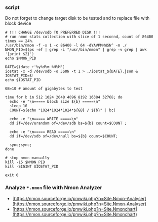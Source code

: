 ### script
Do not forget to change target disk to be tested and to replace file with block device

```
# !!! CHANGE /dev/sdb TO PREFERRED DISK !!!
# run nmon stats collection with slice of 1 seconnd, count of 86400 times == 24h.
/usr/bin/nmon -f -s 1 -c 86400 -l 64 -dYAVPMNWSN^ -m ./
NMON_PID=$(ps -ef | grep -i "/usr/bin/nmon" | grep -v grep | awk '{print $2}')
echo $NMON_PID

DATE=$(date +'%y%d%m_%H%M')
iostat -x -d /dev/sdb -o JSON -t 1 > ./iostat_${DATE}.json & IOSTAT_PID=$!
echo $IOSTAT_PID

GB=10 # amount of gigabytes to test

time for b in 512 1024 2048 4096 8192 16384 32768; do
  echo -e "\n===== block size ${b} =====\n"
  sleep 10
  COUNT=$(echo "1024*1024*1024*${GB} / ${b}" | bc)

  echo -e "\n===== WRITE =====\n"
  dd if=/dev/urandom of=/dev/sdb bs=${b} count=$COUNT ;
  
  echo -e "\n===== READ =====\n"
  dd if=/dev/sdb of=/dev/null bs=${b} count=$COUNT;

  sync;sync;
done

# stop nmon manually
kill -15 $NMON_PID
kill -SIGINT $IOSTAT_PID

exit 0
```

### Analyze `*.nmon` file with Nmon Analyzer
 - [https://nmon.sourceforge.io/pmwiki.php?n=Site.Nmon-Analyser](https://nmon.sourceforge.io/pmwiki.php?n=Site.Nmon-Analyser)
 - [https://nmon.sourceforge.io/pmwiki.php?n=Site.Nmonchart](https://nmon.sourceforge.io/pmwiki.php?n=Site.Nmonchart)
